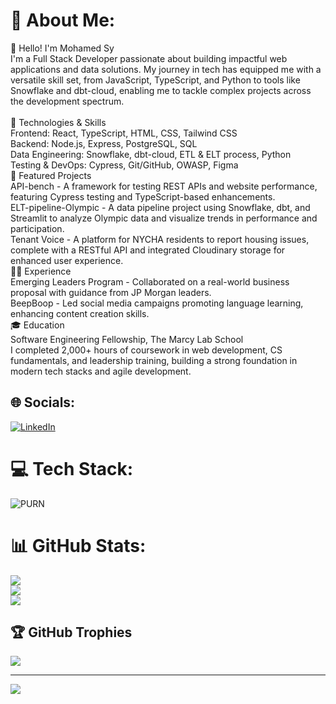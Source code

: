 # 💫 About Me:
👋 Hello! I'm Mohamed Sy<br>I'm a Full Stack Developer passionate about building impactful web applications and data solutions. My journey in tech has equipped me with a versatile skill set, from JavaScript, TypeScript, and Python to tools like Snowflake and dbt-cloud, enabling me to tackle complex projects across the development spectrum.<br><br>🔧 Technologies & Skills<br>Frontend: React, TypeScript, HTML, CSS, Tailwind CSS<br>Backend: Node.js, Express, PostgreSQL, SQL<br>Data Engineering: Snowflake, dbt-cloud, ETL & ELT process, Python<br>Testing & DevOps: Cypress, Git/GitHub, OWASP, Figma<br>🚀 Featured Projects<br>API-bench - A framework for testing REST APIs and website performance, featuring Cypress testing and TypeScript-based enhancements.<br>ELT-pipeline-Olympic - A data pipeline project using Snowflake, dbt, and Streamlit to analyze Olympic data and visualize trends in performance and participation.<br>Tenant Voice - A platform for NYCHA residents to report housing issues, complete with a RESTful API and integrated Cloudinary storage for enhanced user experience.<br>🧑‍💼 Experience<br>Emerging Leaders Program - Collaborated on a real-world business proposal with guidance from JP Morgan leaders.<br>BeepBoop - Led social media campaigns promoting language learning, enhancing content creation skills.<br>🎓 Education<br>Software Engineering Fellowship, The Marcy Lab School<br>I completed 2,000+ hours of coursework in web development, CS fundamentals, and leadership training, building a strong foundation in modern tech stacks and agile development.


## 🌐 Socials:
[![LinkedIn](https://img.shields.io/badge/LinkedIn-%230077B5.svg?logo=linkedin&logoColor=white)](https://linkedin.com/in/www.linkedin.com/in/mohamed-s-179b20230) 

# 💻 Tech Stack:
![PURN](https://img.shields.io/badge/javascript-%23323330.svg?style=for-the-badge&logo=javascript&logoColor=%23F7DF1E)
# 📊 GitHub Stats:
![](https://github-readme-stats.vercel.app/api?username=MohamedSy1&theme=merko&hide_border=false&include_all_commits=false&count_private=false)<br/>
![](https://github-readme-streak-stats.herokuapp.com/?user=MohamedSy1&theme=merko&hide_border=false)<br/>
![](https://github-readme-stats.vercel.app/api/top-langs/?username=MohamedSy1&theme=merko&hide_border=false&include_all_commits=false&count_private=false&layout=compact)


## 🏆 GitHub Trophies
![](https://github-profile-trophy.vercel.app/?username=MohamedSy1&theme=radical&no-frame=false&no-bg=true&margin-w=4)

---
[![](https://visitcount.itsvg.in/api?id=MohamedSy1&icon=0&color=0)](https://visitcount.itsvg.in)

<!-- Proudly created with GPRM ( https://gprm.itsvg.in ) -->
